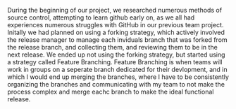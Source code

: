 During the beginning of our project, we researched numerous methods of source control, attempting to learn github early on, as we all had experiences numerous struggles with GitHub in our previous team project.
Initally we had planned on using a forking strategy, which actively involved the release manager to manage each inviduals branch that was forked from the release branch, and collecting them, and reviewing them to be in
the next release. We ended up not using the forking strategy,  but started using a strategy called Feature Branching. Feature Branching is when teams  will work in groups on a seperate branch dedicated for their
devlopment, and in which I would end up merging the branches, where I have to be consistently organizing the branches and communicating with my team to not make the process complex and merge eachc branch to make the ideal
functional release.

